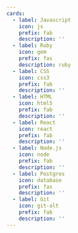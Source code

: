 ```yaml
---
cards:
  - label: Javascript
    icon: js
    prefix: fab
    description: ''
  - label: Ruby
    icon: gem
    prefix: fas
    description: ruby
  - label: CSS
    icon: css3
    prefix: fab
    description: ''
  - label: HTML
    icon: html5
    prefix: fab
    description: ''
  - label: React
    icon: react
    prefix: fab
    description: ''
  - label: Node.js
    icon: node
    prefix: fab
    description: ''
  - label: Postgres
    icon: database
    prefix: fas
    description: ''
  - label: Git
    icon: git-alt
    prefix: fab
    description: ''
---
```



